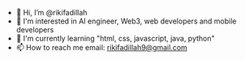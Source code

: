 - 👋 Hi, I’m @rikifadillah
- 👀 I'm interested in AI engineer, Web3, web developers and mobile developers
- 🌱 I'm currently learning "html, css, javascript, java, python"
- 📫 How to reach me email: rikifadillah9@gmail.com

<!---
rikifadillah/rikifadillah is a ✨ special ✨ repository because its `README.md` (this file) appears on your GitHub profile.
You can click the Preview link to take a look at your changes.
--->
